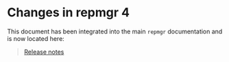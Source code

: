 Changes in repmgr 4
===================

This document has been integrated into the main `repmgr` documentation
and is now located here:

> [Release notes](https://repmgr.org/docs/4.0/release-4.0.html)

